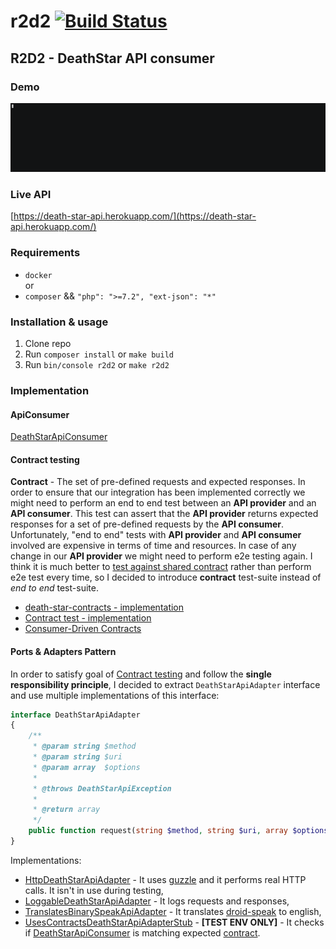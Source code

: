 # r2d2 [![Build Status](https://travis-ci.org/lzakrzewski/r2d2.svg?branch=master)](https://travis-ci.org/lzakrzewski/r2d2)
## R2D2 - DeathStar API consumer

### Demo
![example-output](resources/demo.gif)

### Live API
[https://death-star-api.herokuapp.com/](https://death-star-api.herokuapp.com/)

### Requirements
- `docker`     
or
- `composer` && `"php": ">=7.2", "ext-json": "*"`   

### Installation & usage
1. Clone repo
2. Run `composer install` or `make build`
3. Run `bin/console r2d2` or `make r2d2`

### Implementation

#### ApiConsumer
[DeathStarApiConsumer](src/R2D2/DeathStarApi/DeathStarApiConsumer.php)

#### Contract testing
**Contract** - The set of pre-defined requests and expected responses.
In order to ensure that our integration has been implemented correctly we might need to perform an end to end test between an **API provider** and an **API consumer**.
This test can assert that the **API provider** returns expected responses for a set of pre-defined requests by the **API consumer**.
Unfortunately, "end to end" tests with **API provider** and  **API consumer** involved are expensive in terms of time and resources.
In case of any change in our **API provider** we might need to perform e2e testing again.
I think it is much better to [test against shared contract](tests/contract/R2D2/DeathStarApi/DeathStarApiConsumerTest.php) rather than perform e2e test every time, 
so I decided to introduce **contract** test-suite instead of *end to end* test-suite.     

- [death-star-contracts - implementation](https://github.com/lzakrzewski/death-star-contracts)
- [Contract test - implementation](tests/contract/R2D2/DeathStarApi/DeathStarApiConsumerTest.php)
- [Consumer-Driven Contracts](https://martinfowler.com/articles/consumerDrivenContracts.html#Consumer-drivenContracts)

#### Ports & Adapters Pattern
In order to satisfy goal of [Contract testing](#contract-testing) and follow the **single responsibility principle**, I decided to extract `DeathStarApiAdapter` interface and use multiple implementations of this interface:

```php
interface DeathStarApiAdapter
{
    /**
     * @param string $method
     * @param string $uri
     * @param array  $options
     *
     * @throws DeathStarApiException
     *
     * @return array
     */
    public function request(string $method, string $uri, array $options): array;
}
```

Implementations:
- [HttpDeathStarApiAdapter](src/R2D2/DeathStarApi/Adapter/HttpDeathStarApiAdapter.php) - It uses [guzzle](https://github.com/guzzle/guzzle) and it performs real HTTP calls. It isn't in use during testing,
- [LoggableDeathStarApiAdapter](src/R2D2/DeathStarApi/Adapter/LoggableDeathStarApiAdapter.php) - It logs requests and responses,
- [TranslatesBinarySpeakApiAdapter](src/R2D2/DeathStarApi/Adapter/TranslatesBinarySpeakApiAdapter.php) - It translates [droid-speak](https://github.com/lzakrzewski/droid-speak) to english,
- [UsesContractsDeathStarApiAdapterStub](src/R2D2/DeathStarApi/Adapter/UsesContractsDeathStarApiAdapterStub.php) - **[TEST ENV ONLY]** - It checks if [DeathStarApiConsumer](src/R2D2/DeathStarApi/DeathStarApiConsumer.php) is matching expected [contract](https://github.com/lzakrzewski/death-star-contracts).
